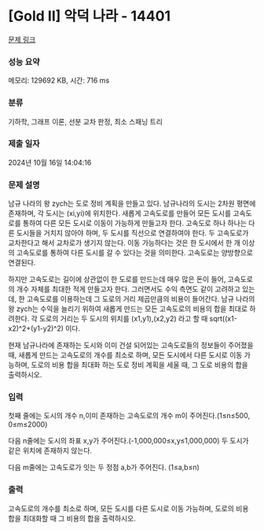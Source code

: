 # [Gold II] 악덕 나라 - 14401 

[문제 링크](https://www.acmicpc.net/problem/14401) 

### 성능 요약

메모리: 129692 KB, 시간: 716 ms

### 분류

기하학, 그래프 이론, 선분 교차 판정, 최소 스패닝 트리

### 제출 일자

2024년 10월 16일 14:04:16

### 문제 설명

<p>남규 나라의 왕 zych는 도로 정비 계획을 만들고 있다. 남규나라의 도시는 2차원 평면에 존재하며, 각 도시는 (xi,yi)에 위치한다. 새롭게 고속도로를 만들어 모든 도시를 고속도로를 통하여 다른 모든 도시로 이동이 가능하게 만들고자 한다. 고속도로 하나 하나는 다른 도시들을 거치지 않아야 하며, 두 도시를 직선으로 연결하여야 한다. 두 고속도로가 교차한다고 해서 교차로가 생기지 않는다. 이동 가능하다는 것은 한 도시에서 한 개 이상의 고속도로를 통하여 다른 도시를 갈 수 있다는 것을 의미한다. 고속도로는 양방향으로 연결된다.</p>

<p>하지만 고속도로는 길이에 상관없이 한 도로를 만드는데 매우 많은 돈이 들어, 고속도로의 개수 자체를 최대한 적게 만들고자 한다. 그러면서도 수익 측면도 같이 고려하고 있는데, 한 고속도로를 이용하는데 그 도로의 거리 제곱만큼의 비용이 들어간다. 남규 나라의 왕 zych는 수익을 늘리기 위하여 새롭게 만드는 모든 고속도로의 비용의 합을 최대로 하려한다. 각 도로의 거리는 두 도시의 위치를 (x1,y1),(x2,y2) 라고 할 때 sqrt((x1-x2)^2+(y1-y2)^2) 이다.</p>

<p>현재 남규나라에 존재하는 도시와 이미 건설 되어있는 고속도로들의 정보들이 주어졌을 때, 새롭게 만드는 고속도로의 개수를 최소로 하며, 모든 도시에서 다른 도시로 이동 가능하며, 도로의 비용 합을 최대화 하는 도로 정비 계획을 세울 때, 그 도로 비용의 합을 출력하시오.</p>

### 입력 

 <p>첫째 줄에는 도시의 개수 n,이미 존재하는 고속도로의 개수 m이 주어진다.(1≤n≤500, 0≤m≤2000)</p>

<p>다음 n줄에는 도시의 좌표 x,y가 주어진다.(-1,000,000≤x,y≤1,000,000) 두 도시가 같은 위치에 존재하지 않는다.</p>

<p>다음 m줄에는 고속도로가 잇는 두 정점 a,b가 주어진다. (1≤a,b≤n)</p>

### 출력 

 <p>고속도로의 개수를 최소로 하며, 모든 도시를 다른 도시로 이동 가능하며, 도로의 비용 합을 최대화할 때 그 비용의 합을 출력하시오.</p>

